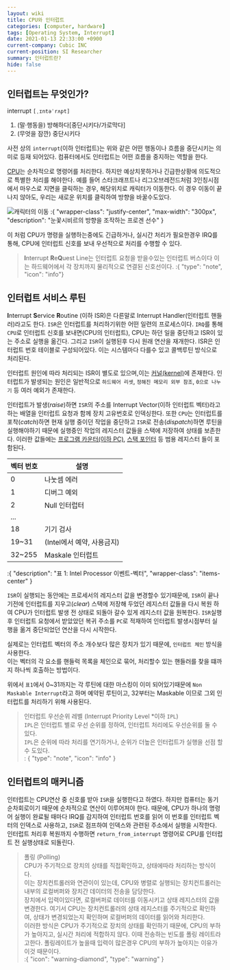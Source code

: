 ```yaml
---
layout: wiki
title: CPU와 인터럽트
categories: [computer, hardware]
tags: [Operating System, Interrupt]
date: 2021-01-13 22:33:00 +0900
current-company: Cubic INC
current-position: SI Researcher
summary: 인터럽트란?
hide: false
---
```


## 인터럽트는 무엇인가?

interrupt `[ˌɪntəˈrʌpt]`
1. (말·행동을) 방해하다[중단시키다/가로막다]
2. (무엇을 잠깐) 중단시키다

사전 상의 `interrupt`(이하 인터럽트)는 위와 같은 어떤 행동이나 흐름을 중단시키는 의미로 등재 되어있다.
컴퓨터에서도 인터럽트는 어떤 흐름을 중지하는 역할을 한다.

[CPU]()는 순차적으로 명령어를 처리한다. 하지만 예상치못하거나 긴급한상황에 의도적으로 특별한 처리를 해야한다.
예를 들어 스타크래프트나 리그오브레전드처럼 3인칭시점에서 마우스로 지면을 클릭하는 경우, 해당위치로 캐릭터가 이동한다.
이 경우 이동이 끝나지 않아도, 우리는 새로운 위치를 클릭하여 방향을 바꿀수도있다. 

![캐릭터의 이동](/post/computer/move-unit.png)
:{ "wrapper-class": "justify-center", "max-width": "300px", "description": "눈꽃시비르의 방향을 조작하는 프로겐 선수" }

이 처럼 CPU가 명령을 실행하는중에도 긴급하거나, 실시간 처리가 필요한경우 IRQ를 통해, CPU에 인터럽트 신호를 보내 우선적으로 처리를 수행할 수 있다.

> **I**nterrupt **R**e**Q**uest Line는 인터럽트 요청을 받을수있는 인터럽트 버스이다 이는 하드웨어에서 각 장치까지 물리적으로 연결된 신호선이다.
:{ "type": "note", "icon": "info"}

## 인터럽트 서비스 루틴

**I**nterrupt **S**ervice **R**outine (이하 ISR)은 다른말로 Interrupt Handler(인터럽트 핸들러)라고도 한다.
`ISR`은 인터럽트를 처리하기위한 어떤 일련의 프로세스이다. `IRQ`를 통해 `CPU`로 인터럽트 신호를 보내면(CPU의 인터럽트), CPU는 하던 일을 중단하고 ISR이 있는 주소로 실행을 옮긴다.
그리고 `ISR`이 실행된후 다시 원래 연산을 재개한다. ISR은 인터럽트 번호 테이블로 구성되어있다. 이는 시스템마다 다를수 있고 콜백루틴 방식으로 처리된다.

인터럽트 원인에 따라 처리되는 ISR이 별도로 있으며,이는 [커널(kernel)]()에 존재한다. 
인터럽트가 발생되는 원인은 일반적으로 `하드웨어 리셋`, `정해진 메모리 외부 참조`, `0으로 나누기` 등 여러 예외가 존재한다.

인터럽트가 발생(*raise*)하면 `ISR`의 주소를 Interrupt Vector(이하 인터럽트 벡터)라고 하는 배열을 인터럽트 요청과 함께 장치 고유번호로 인덱싱한다.
또한 `CPU`는 인터럽트를 포착(*catch*)하면 현재 실행 중이던 작업을 중단하고 `ISR`로 전송(*dispatch*)하면 루틴을 실행해야하기 때문에 실행중인 작업의 레지스터 값들을 스택에 저장하여 상태를 보존한다.
이러한 값들에는 [프로그램 카운터(이하 PC)](), [스택 포인터]() 등 범용 레지스터 들이 포함된다. 

| 벡터 번호  | 설명                 |
|--------|--------------------|
| 0      | 나눗셈 에러             |
| 1      | 디버그 예외             |
| 2      | Null 인터럽터          |
| ...    |
| 18     | 기기 검사              |
| 19~31  | (Intel에서 예약, 사용금지) |
| 32~255 | Maskale 인터럽트       |
:{ "description": "표 1: Intel Processor 이벤트-벡터", "wrapper-class": "items-center" }

`ISR`이 실행되는 동안에는 프로세서의 레지스터 값을 변경할수 있기때문에, `ISR`이 끝나기전에 인터럽트를 지우고(*clear*) 스택에 저장해 두었던 레지스터 값들을 다시 복원 하여 CPU가 인터럽트 발생 전 상태로 되돌아 갈수 있게 레지스터 값을 원복한다.
`ISR`실행 후 인터럽트 요청에서 받았았던 복귀 주소를 `PC`로 적재하여 인터럽트 발생시점부터 실행을 옮겨 중단되었던 연산을 다시 시작한다.

실제로는 인터럽트 벡터의 주소 개수보다 많은 장치가 있기 때문에, `인터럽트 체인` 방식을 사용한다.   
이는 벡터의 각 요소를 핸들럭 목록을 체인으로 묶어, 처리할수 있는 핸들러를 찾을 떄까지 하나씩 호출하는 방법이다.

위에서 `표1`에서 0~31까지는 각 루틴에 대한 마스킹이 이미 되어있기때문에 `Non Maskable Interrupt`라고 하며 예약된 루틴이고, 32부터는 Maskable 이므로 그외 인터럽트를 처리하기 위해 사용된다.

> 인터럽트 우선순위 레벨 (Interrupt Priority Level *이하 `IPL`)  
> `IPL`은 인터럽트 별로 우선 순위를 정하여, 인터럽트 처리에도 우선순위를 둘 수 있다.  
> `IPL`은 순위에 따라 처리를 연기하거나, 순위가 더높은 인터럽트가 실행을 선점 할 수 도있다.  
: { "type": "note", "icon": "info" }


## 인터럽트의 매커니즘

인터럽트는 CPU연산 중 신호를 받아 `ISR`을 실행한다고 하였다. 하지만 컴퓨터는 동기순차회로이기 때문에 순차적으로 연산이 이루어져야 한다.
때문에, CPU가 하나의 명령어 실행이 완료될 때마다 IRQ를 감지하여 인터럽트 번호를 읽어 이 번호를 인터럽트 벡터의 인덱스로 사용하고, `ISR`로 점프하여 인덱스와 관련된 주소에서 실행을 시작한다.
인터럽트 처리후 복원까지 수행하면 `return_from_interrupt` 명령어로 CPU를 인터럽트 전 실행상태로 되돌린다.

> 폴링 (Polling)  
> CPU가 주기적으로 장치의 상태를 직접확인하고, 상태에따라 처리하는 방식이다.  
> 이는 장치컨트롤러와 연관이이 있는데, CPU와 병렬로 실행되는 장치컨트롤러는 내부의 로컬버퍼와 장치간 데이터의 전송을 담당한다.  
> 장치에서 입력이있다면, 로컬버퍼로 데이터를 이동시키고 상태 레지스터의 값을 변경한다. 여기서 CPU는 장치컨트롤러의 상태 레지스터를 주기적으로 확인하여, 상태가 변경되었는지 확인하며 로컬버퍼의 데이터를 읽어와 처리한다.  
> 이러한 방식은 CPU가 주기적으로 장치의 상태를 확인하기 때문에, CPU의 부하가 높아지고, 실시간 처리에 적합하지 않다. 이때 전송하는 빈도를 폴링 레이트라고한다.  폴링레이트가 높을때 입력이 많은경우 CPU의 부하가 높아지는 이유가 이것 때문이다.  
:{ "icon": "warning-diamond", "type": "warning" }

